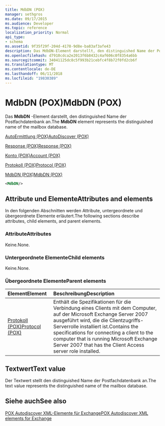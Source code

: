 ```yaml
---
title: MdbDN (POX)
manager: sethgros
ms.date: 09/17/2015
ms.audience: Developer
ms.topic: reference
localization_priority: Normal
api_type:
- schema
ms.assetid: 9f35f29f-204d-4178-9d8e-ba83af3afe43
description: Das MdbDN-Element darstellt, den distinguished Name der Postfachdatenbank an.
ms.openlocfilehash: d7910cdca2e2013f6b8432c4af606c0f8354a6bb
ms.sourcegitcommit: 34041125dc8c5f993b21cebfc4f8b72f0fd2cb6f
ms.translationtype: MT
ms.contentlocale: de-DE
ms.lasthandoff: 06/11/2018
ms.locfileid: "19830389"
---
```

# <a name="mdbdn-pox"></a><span data-ttu-id="4f3c2-103">MdbDN (POX)</span><span class="sxs-lookup"><span data-stu-id="4f3c2-103">MdbDN (POX)</span></span>

<span data-ttu-id="4f3c2-104">Das **MdbDN** -Element darstellt, den distinguished Name der Postfachdatenbank an.</span><span class="sxs-lookup"><span data-stu-id="4f3c2-104">The **MdbDN** element represents the distinguished name of the mailbox database.</span></span> 
  
[<span data-ttu-id="4f3c2-105">AutoErmittlung (POX)</span><span class="sxs-lookup"><span data-stu-id="4f3c2-105">AutoDiscover (POX)</span></span>](autodiscover-pox.md)
  
[<span data-ttu-id="4f3c2-106">Response (POX)</span><span class="sxs-lookup"><span data-stu-id="4f3c2-106">Response (POX)</span></span>](response-pox.md)
  
[<span data-ttu-id="4f3c2-107">Konto (POX)</span><span class="sxs-lookup"><span data-stu-id="4f3c2-107">Account (POX)</span></span>](account-pox.md)
  
[<span data-ttu-id="4f3c2-108">Protokoll (POX)</span><span class="sxs-lookup"><span data-stu-id="4f3c2-108">Protocol (POX)</span></span>](protocol-pox.md)
  
[<span data-ttu-id="4f3c2-109">MdbDN (POX)</span><span class="sxs-lookup"><span data-stu-id="4f3c2-109">MdbDN (POX)</span></span>](mdbdn-pox.md)
  
```xml
<MdbDN/>
```

## <a name="attributes-and-elements"></a><span data-ttu-id="4f3c2-110">Attribute und Elemente</span><span class="sxs-lookup"><span data-stu-id="4f3c2-110">Attributes and elements</span></span>

<span data-ttu-id="4f3c2-111">In den folgenden Abschnitten werden Attribute, untergeordnete und übergeordnete Elemente erläutert.</span><span class="sxs-lookup"><span data-stu-id="4f3c2-111">The following sections describe attributes, child elements, and parent elements.</span></span>
  
### <a name="attributes"></a><span data-ttu-id="4f3c2-112">Attribute</span><span class="sxs-lookup"><span data-stu-id="4f3c2-112">Attributes</span></span>

<span data-ttu-id="4f3c2-113">Keine.</span><span class="sxs-lookup"><span data-stu-id="4f3c2-113">None.</span></span>
  
### <a name="child-elements"></a><span data-ttu-id="4f3c2-114">Untergeordnete Elemente</span><span class="sxs-lookup"><span data-stu-id="4f3c2-114">Child elements</span></span>

<span data-ttu-id="4f3c2-115">Keine.</span><span class="sxs-lookup"><span data-stu-id="4f3c2-115">None.</span></span>
  
### <a name="parent-elements"></a><span data-ttu-id="4f3c2-116">Übergeordnete Elemente</span><span class="sxs-lookup"><span data-stu-id="4f3c2-116">Parent elements</span></span>

|<span data-ttu-id="4f3c2-117">**Element**</span><span class="sxs-lookup"><span data-stu-id="4f3c2-117">**Element**</span></span>|<span data-ttu-id="4f3c2-118">**Beschreibung**</span><span class="sxs-lookup"><span data-stu-id="4f3c2-118">**Description**</span></span>|
|:-----|:-----|
|[<span data-ttu-id="4f3c2-119">Protokoll (POX)</span><span class="sxs-lookup"><span data-stu-id="4f3c2-119">Protocol (POX)</span></span>](protocol-pox.md) <br/> |<span data-ttu-id="4f3c2-120">Enthält die Spezifikationen für die Verbindung eines Clients mit dem Computer, auf der Microsoft Exchange Server 2007 ausgeführt wird, die die Clientzugriffs-Serverrolle installiert ist.</span><span class="sxs-lookup"><span data-stu-id="4f3c2-120">Contains the specifications for connecting a client to the computer that is running Microsoft Exchange Server 2007 that has the Client Access server role installed.</span></span>  <br/> |
   
## <a name="text-value"></a><span data-ttu-id="4f3c2-121">Textwert</span><span class="sxs-lookup"><span data-stu-id="4f3c2-121">Text value</span></span>

<span data-ttu-id="4f3c2-122">Der Textwert stellt den distinguished Name der Postfachdatenbank an.</span><span class="sxs-lookup"><span data-stu-id="4f3c2-122">The text value represents the distinguished name of the mailbox database.</span></span>
  
## <a name="see-also"></a><span data-ttu-id="4f3c2-123">Siehe auch</span><span class="sxs-lookup"><span data-stu-id="4f3c2-123">See also</span></span>



[<span data-ttu-id="4f3c2-124">POX Autodiscover XML-Elemente für Exchange</span><span class="sxs-lookup"><span data-stu-id="4f3c2-124">POX Autodiscover XML elements for Exchange</span></span>](pox-autodiscover-xml-elements-for-exchange.md)

